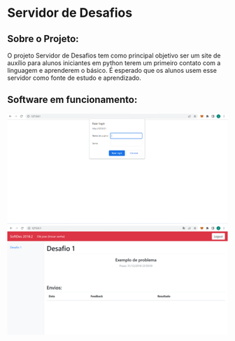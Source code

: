 # Servidor de Desafios

## Sobre o Projeto:

O projeto Servidor de Desafios tem como principal objetivo ser um site de auxílio para alunos iniciantes em python terem um primeiro contato com a linguagem e aprenderem o básico.
É esperado que os alunos usem esse servidor como fonte de estudo e aprendizado.

## Software em funcionamento:
![Screenshot](img/screen1.png)
![Screenshot](img/screen2.png)
